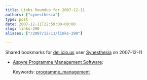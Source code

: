 ```yaml
---
title: Links Roundup for 2007-12-11
authors: ["synesthesia"]
type: post
date: 2007-12-11T22:59:00+00:00
slug: links-290 
aliases: ["/2007/12/11/links-290"]

---
```

Shared bookmarks for [del.icio.us][1] user  [Synesthesia][2] on 2007-12-11

  * [Aspyre Programme Management Software][3]:
   
    Keywords: [programme_management][4]

 [1]: https://del.icio.us/
 [2]: https://del.icio.us/synesthesia
 [3]: https://www.mosaiquegroup.com/Programme_Management_Software.htm "https://www.mosaiquegroup.com/Programme_Management_Software.htm"
 [4]: https://del.icio.us/synesthesia/programme_management